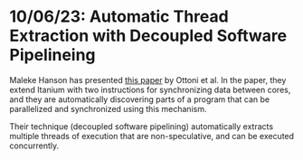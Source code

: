 # 10/06/23: Automatic Thread Extraction with Decoupled Software Pipelineing

Maleke Hanson has presented [this
paper](https://web.eecs.umich.edu/~mahlke/courses/583f11/reading/ottoni_micro38.pdf)
by Ottoni et al.  In the paper, they extend Itanium with two instructions for
synchronizing data between cores, and they are automatically discovering parts
of a program that can be parallelized and synchronized using this mechanism.

Their technique (decoupled software pipelining) automatically extracts multiple
threads of execution that are non-speculative, and can be executed concurrently.
